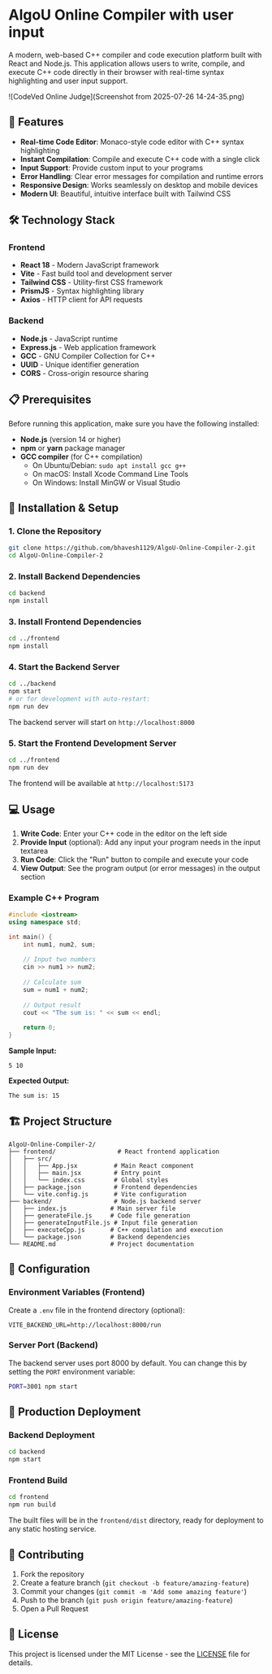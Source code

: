 # AlgoU Online Compiler with user input

A modern, web-based C++ compiler and code execution platform built with React and Node.js. This application allows users to write, compile, and execute C++ code directly in their browser with real-time syntax highlighting and user input support.

![CodeVed Online Judge](Screenshot from 2025-07-26 14-24-35.png)

## 🚀 Features

- **Real-time Code Editor**: Monaco-style code editor with C++ syntax highlighting
- **Instant Compilation**: Compile and execute C++ code with a single click
- **Input Support**: Provide custom input to your programs
- **Error Handling**: Clear error messages for compilation and runtime errors
- **Responsive Design**: Works seamlessly on desktop and mobile devices
- **Modern UI**: Beautiful, intuitive interface built with Tailwind CSS

## 🛠️ Technology Stack

### Frontend
- **React 18** - Modern JavaScript framework
- **Vite** - Fast build tool and development server
- **Tailwind CSS** - Utility-first CSS framework
- **PrismJS** - Syntax highlighting library
- **Axios** - HTTP client for API requests

### Backend
- **Node.js** - JavaScript runtime
- **Express.js** - Web application framework
- **GCC** - GNU Compiler Collection for C++
- **UUID** - Unique identifier generation
- **CORS** - Cross-origin resource sharing

## 📋 Prerequisites

Before running this application, make sure you have the following installed:

- **Node.js** (version 14 or higher)
- **npm** or **yarn** package manager
- **GCC compiler** (for C++ compilation)
  - On Ubuntu/Debian: `sudo apt install gcc g++`
  - On macOS: Install Xcode Command Line Tools
  - On Windows: Install MinGW or Visual Studio

## 🚀 Installation & Setup

### 1. Clone the Repository
```bash
git clone https://github.com/bhavesh1129/AlgoU-Online-Compiler-2.git
cd AlgoU-Online-Compiler-2
```

### 2. Install Backend Dependencies
```bash
cd backend
npm install
```

### 3. Install Frontend Dependencies
```bash
cd ../frontend
npm install
```

### 4. Start the Backend Server
```bash
cd ../backend
npm start
# or for development with auto-restart:
npm run dev
```
The backend server will start on `http://localhost:8000`

### 5. Start the Frontend Development Server
```bash
cd ../frontend
npm run dev
```
The frontend will be available at `http://localhost:5173`

## 💻 Usage

1. **Write Code**: Enter your C++ code in the editor on the left side
2. **Provide Input** (optional): Add any input your program needs in the input textarea
3. **Run Code**: Click the "Run" button to compile and execute your code
4. **View Output**: See the program output (or error messages) in the output section

### Example C++ Program
```cpp
#include <iostream>
using namespace std;

int main() {
    int num1, num2, sum;
    
    // Input two numbers
    cin >> num1 >> num2;
    
    // Calculate sum
    sum = num1 + num2;
    
    // Output result
    cout << "The sum is: " << sum << endl;
    
    return 0;
}
```

**Sample Input:**
```
5 10
```

**Expected Output:**
```
The sum is: 15
```

## 🏗️ Project Structure

```
AlgoU-Online-Compiler-2/
├── frontend/                 # React frontend application
│   ├── src/
│   │   ├── App.jsx          # Main React component
│   │   ├── main.jsx         # Entry point
│   │   └── index.css        # Global styles
│   ├── package.json         # Frontend dependencies
│   └── vite.config.js       # Vite configuration
├── backend/                 # Node.js backend server
│   ├── index.js            # Main server file
│   ├── generateFile.js     # Code file generation
│   ├── generateInputFile.js # Input file generation
│   ├── executeCpp.js       # C++ compilation and execution
│   └── package.json        # Backend dependencies
└── README.md               # Project documentation
```

## 🔧 Configuration

### Environment Variables (Frontend)
Create a `.env` file in the frontend directory (optional):
```env
VITE_BACKEND_URL=http://localhost:8000/run
```

### Server Port (Backend)
The backend server uses port 8000 by default. You can change this by setting the `PORT` environment variable:
```bash
PORT=3001 npm start
```

## 🚀 Production Deployment

### Backend Deployment
```bash
cd backend
npm start
```

### Frontend Build
```bash
cd frontend
npm run build
```

The built files will be in the `frontend/dist` directory, ready for deployment to any static hosting service.

## 🤝 Contributing

1. Fork the repository
2. Create a feature branch (`git checkout -b feature/amazing-feature`)
3. Commit your changes (`git commit -m 'Add some amazing feature'`)
4. Push to the branch (`git push origin feature/amazing-feature`)
5. Open a Pull Request

## 📝 License

This project is licensed under the MIT License - see the [LICENSE](LICENSE) file for details.
